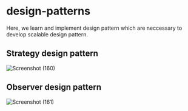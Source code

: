 # design-patterns
Here, we learn and implement design pattern which are neccessary to develop scalable design pattern.

## Strategy design pattern
![Screenshot (160)](https://github.com/kumaramarjeet7503/design-patterns/assets/64517073/f18bfefb-2991-4aa0-a79f-6634144b78ae)

## Observer design pattern
![Screenshot (161)](https://github.com/kumaramarjeet7503/design-patterns/assets/64517073/b7594cfe-3952-4bb2-9662-163e8895cdc5)
